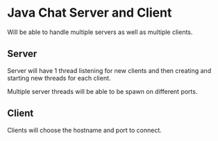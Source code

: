 # Java Chat Server and Client
Will be able to handle multiple servers as well as multiple clients.

## Server
Server will have 1 thread listening for new clients and then creating and starting new threads for each client.

Multiple server threads will be able to be spawn on different ports. 

## Client
Clients will choose the hostname and port to connect.

 
